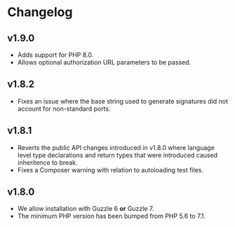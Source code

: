 # Changelog

## v1.9.0

- Adds support for PHP 8.0.
- Allows optional authorization URL parameters to be passed.

## v1.8.2

- Fixes an issue where the base string used to generate signatures did not account for non-standard ports.

## v1.8.1

- Reverts the public API changes introduced in v1.8.0 where language level type declarations and return types that were introduced caused inheritence to break.
- Fixes a Composer warning with relation to autoloading test files.

## v1.8.0

- We allow installation with Guzzle 6 **or** Guzzle 7.
- The minimum PHP version has been bumped from PHP 5.6 to 7.1.
